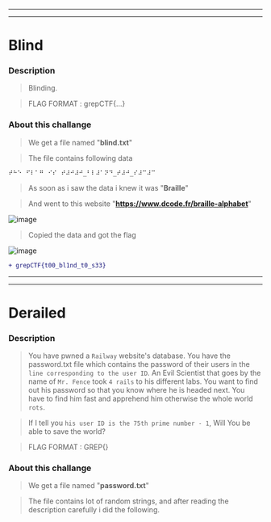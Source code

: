 ---------------------------
---------------------------

# Blind

### Description
> Blinding.

> FLAG FORMAT : grepCTF{...}

### About this challange

> We get a file named "**blind.txt**"

> The file contains following data

```
⠞⠓⠑⠀⠋⠇⠁⠛⠀⠊⠎⠀⠞⠼⠚⠼⠚_⠃⠇⠼⠁⠝⠙_⠞⠼⠚_⠎⠼⠉⠼⠉
```

> As soon as i saw the data i knew it was "**Braille**"

> And went to this website "**https://www.dcode.fr/braille-alphabet**"

![image](https://user-images.githubusercontent.com/23734041/230128511-f8f7087e-0f68-4e86-b786-b6adb487dec2.png)

> Copied the data and got the flag

![image](https://user-images.githubusercontent.com/23734041/230128769-695440f0-5b25-4610-a752-92e532172430.png)

```diff
+ grepCTF{t00_bl1nd_t0_s33}
```

---------------------------
---------------------------

# Derailed

### Description
> You have pwned a `Railway` website's database. You have the password.txt file which contains the password of their users in the `line corresponding to the user ID`. An Evil Scientist that goes by the name of `Mr. Fence` took `4 rails` to his different labs. You want to find out his password so that you know where he is headed next. You have to find him fast and apprehend him otherwise the whole world `rots`.

> If I tell you `his user ID is the 75th prime number - 1`, Will You be able to save the world?

> FLAG FORMAT : GREP{}

### About this challange

> We get a file named "**password.txt**"

> The file contains lot of random strings, and after reading the description carefully i did the following.

>









